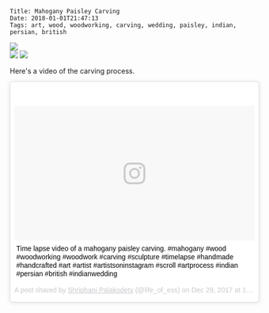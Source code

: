     Title: Mahogany Paisley Carving
    Date: 2018-01-01T21:47:13
    Tags: art, wood, woodworking, carving, wedding, paisley, indian, persian, british

<img src="/img/paisley2.png" style="max-width: 100%;" class="nav3" />
<div class="nav3">
	<img src="/img/paisley1.png" class="iconsl" />
	<img src="/img/paisley3.png" class="iconsr" />
</div>

<!-- more -->

Here's a video of the carving process.

<blockquote class="instagram-media" data-instgrm-captioned data-instgrm-permalink="https://www.instagram.com/p/BdTSk-NjaMI/" data-instgrm-version="8" style=" background:#FFF; border:0; border-radius:3px; box-shadow:0 0 1px 0 rgba(0,0,0,0.5),0 1px 10px 0 rgba(0,0,0,0.15); margin: 1px; max-width:658px; padding:0; width:99.375%; width:-webkit-calc(100% - 2px); width:calc(100% - 2px);"><div style="padding:8px;"> <div style=" background:#F8F8F8; line-height:0; margin-top:40px; padding:28.125% 0; text-align:center; width:100%;"> <div style=" background:url(data:image/png;base64,iVBORw0KGgoAAAANSUhEUgAAACwAAAAsCAMAAAApWqozAAAABGdBTUEAALGPC/xhBQAAAAFzUkdCAK7OHOkAAAAMUExURczMzPf399fX1+bm5mzY9AMAAADiSURBVDjLvZXbEsMgCES5/P8/t9FuRVCRmU73JWlzosgSIIZURCjo/ad+EQJJB4Hv8BFt+IDpQoCx1wjOSBFhh2XssxEIYn3ulI/6MNReE07UIWJEv8UEOWDS88LY97kqyTliJKKtuYBbruAyVh5wOHiXmpi5we58Ek028czwyuQdLKPG1Bkb4NnM+VeAnfHqn1k4+GPT6uGQcvu2h2OVuIf/gWUFyy8OWEpdyZSa3aVCqpVoVvzZZ2VTnn2wU8qzVjDDetO90GSy9mVLqtgYSy231MxrY6I2gGqjrTY0L8fxCxfCBbhWrsYYAAAAAElFTkSuQmCC); display:block; height:44px; margin:0 auto -44px; position:relative; top:-22px; width:44px;"></div></div> <p style=" margin:8px 0 0 0; padding:0 4px;"> <a href="https://www.instagram.com/p/BdTSk-NjaMI/" style=" color:#000; font-family:Arial,sans-serif; font-size:14px; font-style:normal; font-weight:normal; line-height:17px; text-decoration:none; word-wrap:break-word;" target="_blank">Time lapse video of a mahogany paisley carving. #mahogany #wood #woodworking #woodwork #carving #sculpture #timelapse #handmade #handcrafted #art #artist #artistsoninstagram #scroll #artprocess #indian #persian #british #indianwedding</a></p> <p style=" color:#c9c8cd; font-family:Arial,sans-serif; font-size:14px; line-height:17px; margin-bottom:0; margin-top:8px; overflow:hidden; padding:8px 0 7px; text-align:center; text-overflow:ellipsis; white-space:nowrap;">A post shared by <a href="https://www.instagram.com/life_of_ess/" style=" color:#c9c8cd; font-family:Arial,sans-serif; font-size:14px; font-style:normal; font-weight:normal; line-height:17px;" target="_blank"> Shriphani Palakodety</a> (@life_of_ess) on <time style=" font-family:Arial,sans-serif; font-size:14px; line-height:17px;" datetime="2017-12-29T21:36:29+00:00">Dec 29, 2017 at 1:36pm PST</time></p></div></blockquote> <script async defer src="//platform.instagram.com/en_US/embeds.js"></script>